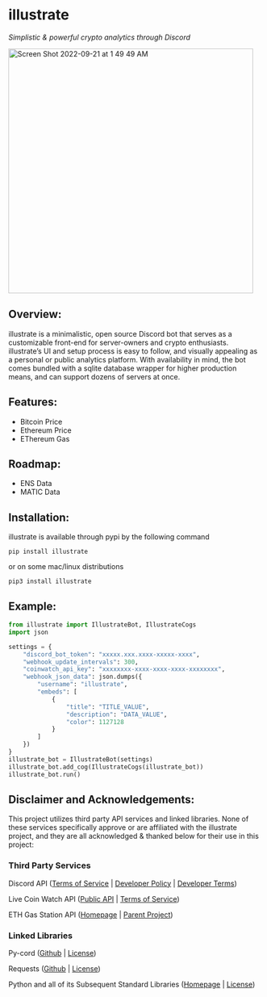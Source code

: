 

# illustrate
_Simplistic & powerful crypto analytics through Discord_

<img width="485" alt="Screen Shot 2022-09-21 at 1 49 49 AM" src="https://user-images.githubusercontent.com/95250150/191434388-64014130-1311-4dcb-ad95-c78945cbba65.png">

## Overview:
illustrate is a minimalistic, open source Discord bot that serves as a customizable front-end for server-owners and crypto enthusiasts. illustrate’s UI and setup process is easy to follow, and visually appealing as a personal or public analytics platform. With availability in mind, the bot comes bundled with a sqlite database wrapper for higher production means, and can support dozens of servers at once.

## Features:
* Bitcoin Price
* Ethereum Price
* EThereum Gas

## Roadmap:
* ENS Data
* MATIC Data

## Installation:
illustrate is available through pypi by the following command

```
pip install illustrate
```

or on some mac/linux distributions

```
pip3 install illustrate
```

## Example:
```python
from illustrate import IllustrateBot, IllustrateCogs
import json

settings = {
    "discord_bot_token": "xxxxx.xxx.xxxx-xxxxx-xxxx",
    "webhook_update_intervals": 300,
    "coinwatch_api_key": "xxxxxxxx-xxxx-xxxx-xxxx-xxxxxxxx",
    "webhook_json_data": json.dumps({
        "username": "illustrate",
        "embeds": [
            {
                "title": "TITLE_VALUE", 
                "description": "DATA_VALUE",
                "color": 1127128
            }
        ]
    })
}
illustrate_bot = IllustrateBot(settings)
illustrate_bot.add_cog(IllustrateCogs(illustrate_bot))
illustrate_bot.run()
```

## Disclaimer and Acknowledgements:
This project utilizes third party API services and linked libraries. None of these services specifically approve or are affiliated with the illustrate project, and they are all acknowledged & thanked below for their use in this project:

### Third Party Services
Discord API ([Terms of Service](https://discord.com/terms) | [Developer Policy](https://discord.com/developers/docs/policies-and-agreements/developer-policy) | [Developer Terms](https://discord.com/developers/docs/policies-and-agreements/terms-of-service))

Live Coin Watch API ([Public API](https://www.livecoinwatch.com/tools/api) | [Terms of Service](https://www.livecoinwatch.com/legal/terms#api))

ETH Gas Station API ([Homepage](https://ethgasstation.info/) | [Parent Project](https://concourseopen.com/))

### Linked Libraries
Py-cord ([Github](https://github.com/Pycord-Development/pycord) | [License](https://github.com/Pycord-Development/pycord/blob/master/LICENSE))

Requests ([Github](https://github.com/psf/requests) | [License](https://github.com/psf/requests/blob/main/LICENSE))

Python and all of its Subsequent Standard Libraries ([Homepage](https://www.python.org/) | [License](https://docs.python.org/3/license.html))




